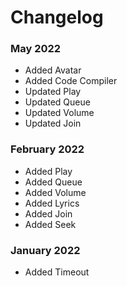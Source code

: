 # Changelog

### May 2022
- Added Avatar
- Added Code Compiler
- Updated Play
- Updated Queue
- Updated Volume
- Updated Join

### February 2022
- Added Play
- Added Queue
- Added Volume
- Added Lyrics
- Added Join
- Added Seek

### January 2022
- Added Timeout
